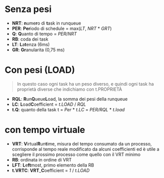 # Senza pesi

- **NRT**: **n**ume**r**o di **t**ask in runqueue
- **PER**: **Per**iodo di schedule = max(*LT*, *NRT* * *GRT*)
- **Q**: **Q**uanto di tempo = *PER*/*NRT*
- **RB**: coda dei task
- **LT**: **L**a**t**enza (6ms)
- **GR**: **Gr**anularita (0,75 ms)


# Con pesi (LOAD)

>In questo caso ogni task ha un peso diverso, e quindi ogni task ha proprietà diverse che indichiamo con t.PROPRIETÀ

- **RQL**: **R**un**Q**ueue**L**oad, la somma dei pesi della runqueue
- **LC**: **L**oad**C**oefficient = *t.LOAD* / *RQL*
- **t.Q**: quanto della task t = *Per* * *t.LC* = *PER/RQL* * *t.load*


# con tempo virtuale

- **VRT**: **V**irtual**R**un**t**ime, misura del tempo consumato da un processo, corrisponde al tempo reale modificato da alcuni coefficienti ed è utile a scegliere il prossimo processo come quello con il VRT minimo
- **RB**: ordinata in ordine di VRT
- **LFT**: **L**e**ft**most, primo elemento della RB
- **t.VRTC**: **VRT**_**C**oefficient = *1* / *t.LOAD*
